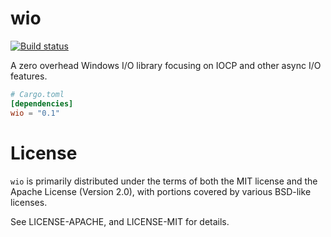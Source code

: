 # wio

[![Build status](https://ci.appveyor.com/api/projects/status/tc5lsxokjk86949l?svg=true)](https://ci.appveyor.com/project/alexcrichton/wio)

A zero overhead Windows I/O library focusing on IOCP and other async I/O
features.

```toml
# Cargo.toml
[dependencies]
wio = "0.1"
```

# License

`wio` is primarily distributed under the terms of both the MIT license and
the Apache License (Version 2.0), with portions covered by various BSD-like
licenses.

See LICENSE-APACHE, and LICENSE-MIT for details.
